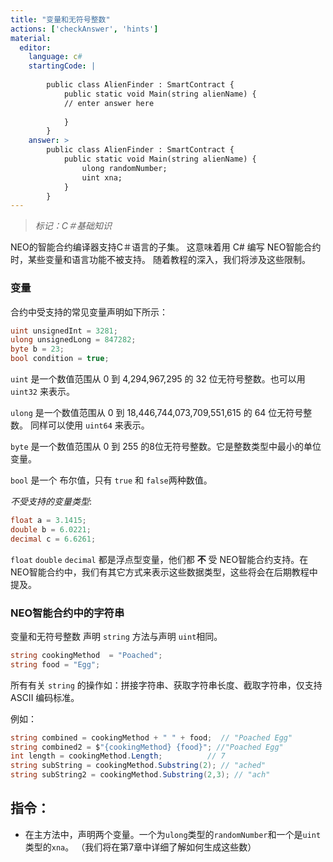 ```yaml
---
title: "变量和无符号整数"
actions: ['checkAnswer', 'hints']
material: 
  editor:
    language: c#
    startingCode: |
    
        public class AlienFinder : SmartContract {
            public static void Main(string alienName) {
            // enter answer here
            
            }
        }
    answer: > 
        public class AlienFinder : SmartContract {
            public static void Main(string alienName) {
                ulong randomNumber;
                uint xna; 
            }
        }
---
```


> *标记：C＃基础知识*

NEO的智能合约编译器支持C＃语言的子集。 这意味着用 C# 编写 NEO智能合约时，某些变量和语言功能不被支持。 随着教程的深入，我们将涉及这些限制。

### 变量

合约中受支持的常见变量声明如下所示：

```c#
uint unsignedInt = 3281;
ulong unsignedLong = 847282; 
byte b = 23; 
bool condition = true; 
```

`uint` 是一个数值范围从 0 到 4,294,967,295  的 32 位无符号整数。也可以用 `uint32` 来表示。

`ulong` 是一个数值范围从 0 到 18,446,744,073,709,551,615  的 64 位无符号整数。 同样可以使用 `uint64` 来表示。

`byte` 是一个数值范围从 0 到 255 的8位无符号整数。它是整数类型中最小的单位变量。

`bool` 是一个 布尔值，只有 `true` 和 `false`两种数值。

*不受支持的变量类型*: 

```c#
float a = 3.1415;
double b = 6.0221;
decimal c = 6.6261; 
```
`float` `double` `decimal` 都是浮点型变量，他们都 **不** 受 NEO智能合约支持。在 NEO智能合约中，我们有其它方式来表示这些数据类型，这些将会在后期教程中提及。

### NEO智能合约中的字符串

变量和无符号整数
声明 `string` 方法与声明 `uint`相同。

```c#
string cookingMethod  = "Poached"; 
string food = "Egg"; 
```

所有有关 `string` 的操作如：拼接字符串、获取字符串长度、截取字符串，仅支持 ASCII 编码标准。

例如：

```c#
string combined = cookingMethod + " " + food;  // "Poached Egg"
string combined2 = $"{cookingMethod} {food}"; //"Poached Egg"
int length = cookingMethod.Length;          // 7
string subString = cookingMethod.Substring(2); // "ached"
string subString2 = cookingMethod.Substring(2,3); // "ach"
```

## 指令：

- 在主方法中，声明两个变量。一个为`ulong`类型的`randomNumber`和一个是`uint`类型的`xna`。 （我们将在第7章中详细了解如何生成这些数）

